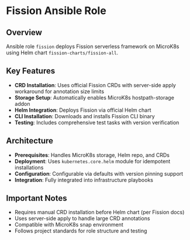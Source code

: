 # Fission Ansible Role

## Overview
Ansible role `fission` deploys Fission serverless framework on MicroK8s using Helm chart `fission-charts/fission-all`.

## Key Features
- **CRD Installation**: Uses official Fission CRDs with server-side apply workaround for annotation size limits
- **Storage Setup**: Automatically enables MicroK8s hostpath-storage addon
- **Helm Integration**: Deploys Fission via official Helm chart
- **CLI Installation**: Downloads and installs Fission CLI binary
- **Testing**: Includes comprehensive test tasks with version verification

## Architecture
- **Prerequisites**: Handles MicroK8s storage, Helm repo, and CRDs
- **Deployment**: Uses `kubernetes.core.helm` module for idempotent installations
- **Configuration**: Configurable via defaults with version pinning support
- **Integration**: Fully integrated into infrastructure playbooks

## Important Notes
- Requires manual CRD installation before Helm chart (per Fission docs)
- Uses server-side apply to handle large CRD annotations
- Compatible with MicroK8s snap environment
- Follows project standards for role structure and testing
